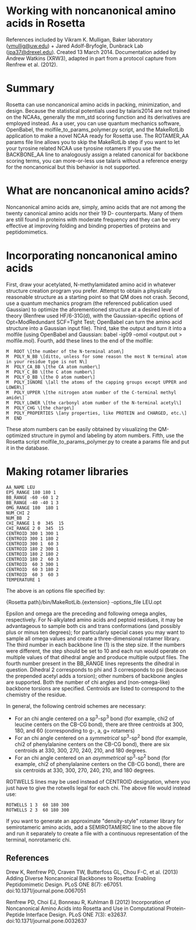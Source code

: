 # Working with noncanonical amino acids in Rosetta
References included by Vikram K. Mulligan, Baker laboratory (vmullig@uw.edu) + Jared Adolf-Bryfogle, Dunbrack Lab (jpa37@drexel.edu). Created 13 March 2014.
Documentation added by Andrew Watkins (XRW3), adapted in part from a protocol capture from Renfrew et al. (2012).

Summary
==================
Rosetta can use noncanonical amino acids in packing, minimization, and design.
Because the statistical potentials used by talaris2014 are not trained on the NCAAs, generally the mm_std scoring function and its derivatives are employed instead.
As a user, you can use quantum mechanics software, OpenBabel, the molfile_to_params_polymer.py script, and the MakeRotLib application to make a novel NCAA ready for Rosetta use.
The ROTAMER_AA params file line allows you to skip the MakeRotLib step if you want to let your tyrosine related NCAA use tyrosine rotamers
If you use the BACKBONE_AA line to analogously assign a related canonical for backbone scoring terms, you can more-or-less use talaris without a reference energy for the noncanonical but this behavior is not supported.

What are noncanonical amino acids?
==================

Noncanonical amino acids are, simply, amino acids that are not among the twenty canonical amino acids nor their 19 D- counterparts.
Many of them are still found in proteins with moderate frequency and they can be very effective at improving folding and binding properties of proteins and peptidomimetics.


Incorporating noncanonical amino acids 
==================

First, draw your acetylated, N-methylamidated amino acid in whatever structure creation program you prefer.
Attempt to obtain a physically reasonable structure as a starting point so that QM does not crash.
Second, use a quantum mechanics program (the referenced publication used Gaussian) to optimize the aforementioned structure at a desired level of theory (Renfrew used HF/6-31G(d), with the Gaussian-specific options of Opt=ModRedundant SCF=Tight Test; OpenBabel can turn the amino acid structure into a Gaussian input file).
Third, take the output and turn it into a molfile (using OpenBabel and Gaussian: babel -ig09 -omol <output.out > molfile.mol).
Fourth, add these lines to the end of the molfile:  

```
M  ROOT \[the number of the N-terminal atom\]  
M  POLY_N_BB \[ditto, unless for some reason the most N terminal atom in your residue type is not N\]  
M  POLY_CA_BB \[the CA atom number\]  
M  POLY_C_BB \[the C atom number\]  
M  POLY_O_BB \[the O atom number\]  
M  POLY_IGNORE \[all the atoms of the capping groups except UPPER and LOWER\]  
M  POLY_UPPER \[the nitrogen atom number of the C-terminal methyl amide\]  
M  POLY_LOWER \[the carbonyl atom number of the N-terminal acetyl\]  
M  POLY_CHG \[the charge\]  
M  POLY_PROPERTIES \[any properties, like PROTEIN and CHARGED, etc.\]  
M  END  
```

These atom numbers can be easily obtained by visualizing the QM-optimized structure in pymol and labeling by atom numbers. 
Fifth, use the Rosetta script molfile_to_params_polymer.py to create a params file and put it in the database.

Making rotamer libraries
==================

```
AA_NAME LEU
EPS_RANGE 180 180 1
BB_RANGE -60 -60 1 2
BB_RANGE -40 -40 1 3
OMG_RANGE 180  180 1
NUM_CHI 2
NUM_BB  2
CHI_RANGE 1 0  345  15
CHI_RANGE 2 0  345  15
CENTROID 300 1 300 1
CENTROID 300 1 180 2
CENTROID 300 1  60 3
CENTROID 180 2 300 1
CENTROID 180 2 180 2
CENTROID 180 2  60 3
CENTROID  60 3 300 1
CENTROID  60 3 180 2
CENTROID  60 3  60 3
TEMPERATURE 1
```

The above is an options file specified by:

{Rosetta path}/bin/MakeRotLib.{extension} -options_file LEU.opt

Epsilon and omega are the preceding and following omega angles, respectively.
For N-alkylated amino acids and peptoid residues, it may be advantageous to sample both cis and trans conformations (and possibly plus or minus ten degrees); for particularly special cases you may want to sample all omega values and create a three-dimensional rotamer library.
The third number in each backbone line (1) is the step size.
If the numbers were different, the step should be set to 10 and each run would operate on multiple values of that dihedral angle and produce multiple output files.
The fourth number present in the BB_RANGE lines represents the dihedral in question.
Dihedral 2 corresponds to phi and 3 corresponds to psi (because the prepended acetyl adds a torsion); other numbers of backbone angles are supported.
Both the number of chi angles and (non-omega-like) backbone torsions are specified.
Centroids are listed to correspond to the chemistry of the residue.

In general, the following centroid schemes are necessary:
-	For an chi angle centered on a sp<sup>3</sup>-sp<sup>3</sup> bond (for example, chi2 of leucine centers on the CB-CG bond), there are three centroids at 300, 180, and 60 (corresponding to g-, a, g+ rotamers)
-	For an chi angle centered on a _symmetrical_ sp<sup>3</sup>-sp<sup>2</sup> bond (for example, chi2 of phenylalanine centers on the CB-CG bond), there are six centroids at 330, 300, 270, 240, 210, and 180 degrees.
-	For an chi angle centered on an _asymmetrical_ sp<sup>3</sup>-sp<sup>2</sup> bond (for example, chi2 of phenylalanine centers on the CB-CG bond), there are six centroids at 330, 300, 270, 240, 210, and 180 degrees.

ROTWELLS lines may be used instead of CENTROID designation, where you just have to give the rotwells legal for each chi. The above file would instead use:

```
ROTWELLS 1 3  60 180 300
ROTWELLS 2 3  60 180 300
```

If you want to generate an approximate "density-style" rotamer library for semirotameric amino acids, add a SEMIROTAMERIC line to the above file and run it separately to create a file with a continuous representation of the terminal, nonrotameric chi.

## References

Drew K, Renfrew PD, Craven TW, Butterfoss GL, Chou F-C, et al. (2013) Adding Diverse Noncanonical Backbones to Rosetta: Enabling Peptidomimetic Design. PLoS ONE 8(7): e67051. doi:10.1371/journal.pone.0067051

Renfrew PD, Choi EJ, Bonneau R, Kuhlman B (2012) Incorporation of Noncanonical Amino Acids into Rosetta and Use in Computational Protein-Peptide Interface Design. PLoS ONE 7(3): e32637. doi:10.1371/journal.pone.0032637

